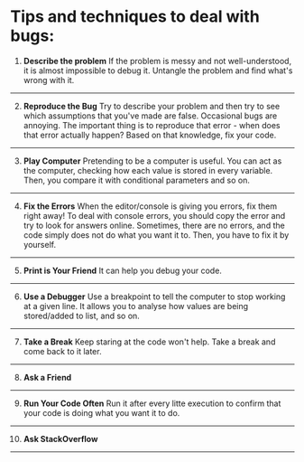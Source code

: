 # Tips and techniques to deal with bugs:
1. **Describe the problem**
If the problem is messy and not well-understood, it is almost impossible to debug it.
Untangle the problem and find what's wrong with it.
* * *

2. **Reproduce the Bug**
Try to describe your problem and then try to see which assumptions that you've made are false.
Occasional bugs are annoying. The important thing is to reproduce that error - when does that error actually happen? Based on that knowledge, fix your code. 
* * *

3. **Play Computer**
Pretending to be a computer is useful. You can act as the computer, checking how each value is stored in every variable. Then, you compare it with conditional parameters and so on.
* * *

4. **Fix the Errors**
When the editor/console is giving you errors, fix them right away! 
To deal with console errors, you should copy the error and try to look for answers online.
Sometimes, there are no errors, and the code simply does not do what you want it to. Then, you have to fix it by yourself.
* * *

5. **Print is Your Friend**
It can help you debug your code.
* * *

6. **Use a Debugger**
Use a breakpoint to tell the computer to stop working at a given line. It allows you to analyse how values are being stored/added to list, and so on.
* * *

7. **Take a Break**
Keep staring at the code won't help. Take a break and come back to it later.
* * *

8. **Ask a Friend**
* * *

9. **Run Your Code Often**
Run it after every litte execution to confirm that your code is doing what you want it to do.
* * *

10. **Ask StackOverflow**
* * *